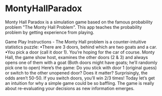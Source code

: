 # MontyHallParadox

Monty Hall Paradox is a simulation game based on the famous probability problem "The Monty Hall Problem". This app teaches the probability problem by getting experience from playing.

Game Play Instructions -
The Monty Hall problem is a counter-intuitive statistics puzzle:
•There are 3 doors, behind which are two goats and a car.
•You pick a door (call it door 1). You’re hoping for the car of course.
Monty Hall, the game show host, examines the other doors (2 & 3) and always opens one of them with a goat (Both doors might have goats; he’ll randomly pick one to open)
Here’s the game: Do you stick with door 1 (original guess) or switch to the other unopened door? Does it matter? Surprisingly, the odds aren’t 50-50. If you switch doors, you’ll win 2/3 times!
Today let’s get an intuition for why a simple game could be so baffling. The game is really about re-evaluating your decisions as new information emerges.

